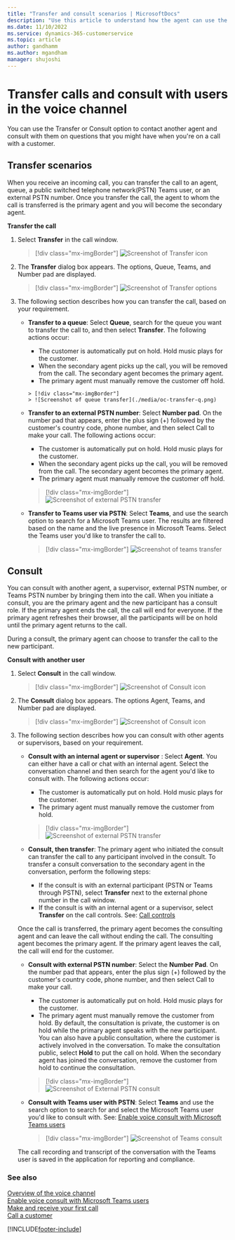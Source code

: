 ```yaml
---
title: "Transfer and consult scenarios | MicrosoftDocs"
description: "Use this article to understand how the agent can use the transfer and consult options to make and receive customer calls in Omnichannel for Customer Service."
ms.date: 11/10/2022
ms.service: dynamics-365-customerservice
ms.topic: article
author: gandhamm
ms.author: mgandham
manager: shujoshi
---
```


# Transfer calls and consult with users in the voice channel

You can use the Transfer or Consult option to contact another agent and consult with them on questions that you might have when you're on a call with a customer.

## Transfer scenarios

When you receive an incoming call, you can transfer the call to an agent, queue,  a public switched telephone network(PSTN) Teams user, or an external PSTN number. Once you transfer the call, the agent to whom the call is transferred is the primary agent and you will become the secondary agent.

**Transfer the call**

1. Select **Transfer** in the call window. 

    > [!div class="mx-imgBorder"]
    > ![Screenshot of Transfer icon](./media/oc-transfer-scn.png)<br>
2. The **Transfer** dialog box appears. The options, Queue, Teams, and Number pad are displayed.
  
    > [!div class="mx-imgBorder"]
    > ![Screenshot of Transfer options](./media/oc-transfer-options.png)

3. The following section describes how you can transfer the call, based on your requirement.

    - **Transfer to a queue**: Select **Queue**, search for the queue you want to transfer the call to, and then select **Transfer**. The following actions occur:
         - The customer is automatically put on hold. Hold music plays for the customer.
         - When the secondary agent picks up the call, you will be removed from the call. The secondary agent becomes the primary agent.
         - The primary agent must manually remove the customer off hold. 
         
          > [!div class="mx-imgBorder"]
          > ![Screenshot of queue transfer](./media/oc-transfer-q.png)

    - **Transfer to an external PSTN number**:  Select **Number pad**. On the number pad that appears, enter the plus sign (+) followed by the customer's country code, phone number, and then select Call to make your call. The following actions occur:
        - The customer is automatically put on hold. Hold music plays for the customer.
        - When the secondary agent picks up the call, you will be removed from the call. The secondary agent becomes the primary agent.
        - The primary agent must manually remove the customer off hold. 
         > [!div class="mx-imgBorder"]
         > ![Screenshot of external PSTN transfer](./media/oc-transfer-numberpad.png)
    
    - **Transfer to Teams user via PSTN**: Select **Teams**, and use the search option to search for a Microsoft Teams user. The results are filtered based on the name and the live presence in Microsoft Teams. Select the Teams user you'd like to transfer the call to.
        > [!div class="mx-imgBorder"]
        > ![Screenshot of teams transfer](./media/oc-teams-transfer.png) 


## Consult

You can consult with another agent, a supervisor, external PSTN number, or Teams PSTN number by bringing them into the call.  When you initiate a consult, you are the primary agent and the new participant has a consult role. If the primary agent ends the call, the call will end for everyone. If the primary agent refreshes their browser, all the participants will be on hold until the primary agent returns to the call.  

During a consult, the primary agent can choose to transfer the call to the new participant.

**Consult with another user**

1. Select **Consult** in the call window. 

    > [!div class="mx-imgBorder"]
    > ![Screenshot of Consult icon](./media/oc-consult-btn.png)<br>
2. The **Consult** dialog box appears. The options Agent, Teams, and Number pad are displayed.
    > [!div class="mx-imgBorder"]
    > ![Screenshot of Consult icon](./media/oc-consult-optns.png)  

3. The following section describes how you can consult with other agents or supervisors, based on your requirement.
    - **Consult with an internal agent or supervisor** : Select **Agent**. You can either have a call or chat with an internal agent. 
      Select the conversation channel and then search for the agent you'd like to consult with. The following actions occur:
        - The customer is automatically put on hold. Hold music plays for the customer.
        - The primary agent must manually remove the customer from hold. 
         > [!div class="mx-imgBorder"]
         > ![Screenshot of external PSTN transfer](./media/oc-consult-agent.png)
    - **Consult, then transfer**: The primary agent who initiated the consult can transfer the call to any participant involved in the consult. To transfer a consult conversation to the secondary agent in the conversation, perform the following steps:

       - If the consult is with an external participant (PSTN or Teams through PSTN), select **Transfer** next to the external phone number in the call window.
       - If the consult is with an internal agent or a supervisor, select  **Transfer** on the call controls. See: [Call controls](voice-channel-agent-experience.md#call-controls)

    Once the call is transferred, the primary agent becomes the consulting agent and can leave the call without ending the call. The consulting agent becomes the primary agent. If the primary agent leaves the call, the call will end for the customer. 
    - **Consult with external PSTN number**: Select the **Number Pad**. On the number pad that appears, enter the plus sign (+) followed by the customer's country code, phone number, and then select Call to make your call. 

       - The customer is automatically put on hold. Hold music plays for the customer.
       - The primary agent must manually remove the customer from hold. 
    By default, the consultation is private, the customer is on hold while the primary agent speaks with the new participant. You can also have a public consultation, where the customer is actively involved in the conversation. 
    To make the consultation public, select **Hold** to put the call on hold. When the secondary agent has joined the conversation, remove the customer from hold to continue the consultation.
        > [!div class="mx-imgBorder"]
        > ![Screenshot of External PSTN consult](./media/oc-consult-dialer.png)
    - **Consult with Teams user with PSTN**: Select **Teams** and use the search option to search for and select the Microsoft Teams user you'd like to consult with.  See: [Enable voice consult with Microsoft Teams users](voice-consult-microsoft-teams-user.md)
        > [!div class="mx-imgBorder"]
        > ![Screenshot of Teams consult](./media/oc-consult-teams.png)

    The call recording and transcript of the conversation with the Teams user is saved in the application for reporting and compliance.

### See also

[Overview of the voice channel](voice-channel.md)  
[Enable voice consult with Microsoft Teams users](voice-consult-microsoft-teams-user.md)  
[Make and receive your first call](voice-channel-first-call.md)  
[Call a customer](voice-channel-call-customer.md)  

[!INCLUDE[footer-include](../includes/footer-banner.md)]
